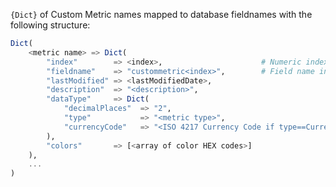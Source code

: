 `{Dict}` of Custom Metric names mapped to database fieldnames with the following structure:

```julia
Dict(
    <metric name> => Dict(
        "index"        => <index>,                      # Numeric index
        "fieldname"    => "custommetric<index>",        # Field name in dswb tables
        "lastModified" => <lastModifiedDate>,
        "description"  => "<description>",
        "dataType"     => Dict(
            "decimalPlaces"  => "2",
            "type"           => "<metric type>",
            "currencyCode"   => "<ISO 4217 Currency Code if type==Currency>"
        ),
        "colors"       => [<array of color HEX codes>]
    ),
    ...
)
```
